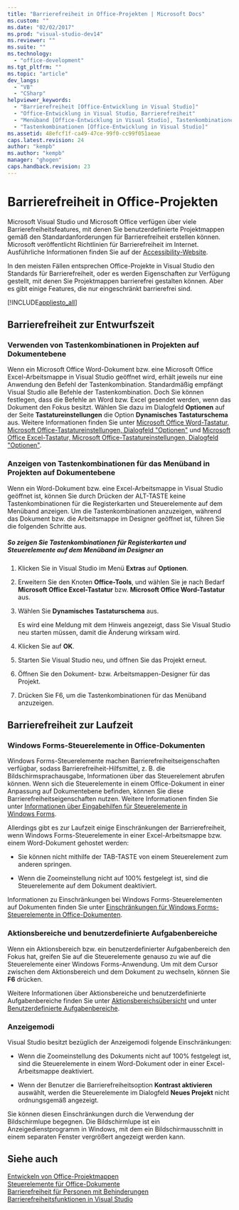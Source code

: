 ```yaml
---
title: "Barrierefreiheit in Office-Projekten | Microsoft Docs"
ms.custom: ""
ms.date: "02/02/2017"
ms.prod: "visual-studio-dev14"
ms.reviewer: ""
ms.suite: ""
ms.technology: 
  - "office-development"
ms.tgt_pltfrm: ""
ms.topic: "article"
dev_langs: 
  - "VB"
  - "CSharp"
helpviewer_keywords: 
  - "Barrierefreiheit [Office-Entwicklung in Visual Studio]"
  - "Office-Entwicklung in Visual Studio, Barrierefreiheit"
  - "Menüband [Office-Entwicklung in Visual Studio], Tastenkombinationen"
  - "Tastenkombinationen [Office-Entwicklung in Visual Studio]"
ms.assetid: 48efcf1f-ca49-47ce-99f0-cc99f051aeae
caps.latest.revision: 24
author: "kempb"
ms.author: "kempb"
manager: "ghogen"
caps.handback.revision: 23
---
```

# Barrierefreiheit in Office-Projekten
  Microsoft Visual Studio und Microsoft Office verfügen über viele Barrierefreiheitsfeatures, mit denen Sie benutzerdefinierte Projektmappen gemäß den Standardanforderungen für Barrierefreiheit erstellen können.  Microsoft veröffentlicht Richtlinien für Barrierefreiheit im Internet.  Ausführliche Informationen finden Sie auf der [Accessibility\-Website](http://go.microsoft.com/fwlink/?LinkID=37113).  
  
 In den meisten Fällen entsprechen Office\-Projekte in Visual Studio den Standards für Barrierefreiheit, oder es werden Eigenschaften zur Verfügung gestellt, mit denen Sie Projektmappen barrierefrei gestalten können.  Aber es gibt einige Features, die nur eingeschränkt barrierefrei sind.  
  
 [!INCLUDE[appliesto_all](../vsto/includes/appliesto-all-md.md)]  
  
## Barrierefreiheit zur Entwurfszeit  
  
### Verwenden von Tastenkombinationen in Projekten auf Dokumentebene  
 Wenn ein Microsoft Office Word\-Dokument bzw. eine Microsoft Office Excel\-Arbeitsmappe in Visual Studio geöffnet wird, erhält jeweils nur eine Anwendung den Befehl der Tastenkombination.  Standardmäßig empfängt Visual Studio alle Befehle der Tastenkombination. Doch Sie können festlegen, dass die Befehle an Word bzw. Excel gesendet werden, wenn das Dokument den Fokus besitzt. Wählen Sie dazu im Dialogfeld **Optionen** auf der Seite **Tastatureinstellungen** die Option **Dynamisches Tastaturschema** aus.  Weitere Informationen finden Sie unter [Microsoft Office Word-Tastatur, Microsoft Office-Tastatureinstellungen, Dialogfeld "Optionen"](../vsto/microsoft-office-word-keyboard-microsoft-office-keyboard-settings-options-dialog-box.md) und [Microsoft Office Excel-Tastatur, Microsoft Office-Tastatureinstellungen, Dialogfeld "Optionen"](../vsto/microsoft-office-excel-keyboard-microsoft-office-keyboard-settings-options-dialog-box.md).  
  
### Anzeigen von Tastenkombinationen für das Menüband in Projekten auf Dokumentebene  
 Wenn ein Word\-Dokument bzw. eine Excel\-Arbeitsmappe in Visual Studio geöffnet ist, können Sie durch Drücken der ALT\-TASTE keine Tastenkombinationen für die Registerkarten und Steuerelemente auf dem Menüband anzeigen.  Um die Tastenkombinationen anzuzeigen, während das Dokument bzw. die Arbeitsmappe im Designer geöffnet ist, führen Sie die folgenden Schritte aus.  
  
##### So zeigen Sie Tastenkombinationen für Registerkarten und Steuerelemente auf dem Menüband im Designer an  
  
1.  Klicken Sie in Visual Studio im Menü **Extras** auf **Optionen**.  
  
2.  Erweitern Sie den Knoten **Office\-Tools**, und wählen Sie je nach Bedarf **Microsoft Office Excel\-Tastatur** bzw. **Microsoft Office Word\-Tastatur** aus.  
  
3.  Wählen Sie **Dynamisches Tastaturschema** aus.  
  
     Es wird eine Meldung mit dem Hinweis angezeigt, dass Sie Visual Studio neu starten müssen, damit die Änderung wirksam wird.  
  
4.  Klicken Sie auf **OK**.  
  
5.  Starten Sie Visual Studio neu, und öffnen Sie das Projekt erneut.  
  
6.  Öffnen Sie den Dokument\- bzw. Arbeitsmappen\-Designer für das Projekt.  
  
7.  Drücken Sie F6, um die Tastenkombinationen für das Menüband anzuzeigen.  
  
## Barrierefreiheit zur Laufzeit  
  
### Windows Forms\-Steuerelemente in Office\-Dokumenten  
 Windows Forms\-Steuerelemente machen Barrierefreiheitseigenschaften verfügbar, sodass Barrierefreiheit\-Hilfsmittel, z. B. die Bildschirmsprachausgabe, Informationen über das Steuerelement abrufen können.  Wenn sich die Steuerelemente in einem Office\-Dokument in einer Anpassung auf Dokumentebene befinden, können Sie diese Barrierefreiheitseigenschaften nutzen.  Weitere Informationen finden Sie unter [Informationen über Eingabehilfen für Steuerelemente in Windows Forms](../Topic/Providing%20Accessibility%20Information%20for%20Controls%20on%20a%20Windows%20Form.md).  
  
 Allerdings gibt es zur Laufzeit einige Einschränkungen der Barrierefreiheit, wenn Windows Forms\-Steuerelemente in einer Excel\-Arbeitsmappe bzw. einem Word\-Dokument gehostet werden:  
  
-   Sie können nicht mithilfe der TAB\-TASTE von einem Steuerelement zum anderen springen.  
  
-   Wenn die Zoomeinstellung nicht auf 100% festgelegt ist, sind die Steuerelemente auf dem Dokument deaktiviert.  
  
 Informationen zu Einschränkungen bei Windows Forms\-Steuerelementen auf Dokumenten finden Sie unter [Einschränkungen für Windows Forms-Steuerelemente in Office-Dokumenten](../vsto/limitations-of-windows-forms-controls-on-office-documents.md).  
  
### Aktionsbereiche und benutzerdefinierte Aufgabenbereiche  
 Wenn ein Aktionsbereich bzw. ein benutzerdefinierter Aufgabenbereich den Fokus hat, greifen Sie auf die Steuerelemente genauso zu wie auf die Steuerelemente einer Windows Forms\-Anwendung.  Um mit dem Cursor zwischen dem Aktionsbereich und dem Dokument zu wechseln, können Sie **F6** drücken.  
  
 Weitere Informationen über Aktionsbereiche und benutzerdefinierte Aufgabenbereiche finden Sie unter [Aktionsbereichsübersicht](../vsto/actions-pane-overview.md) und unter [Benutzerdefinierte Aufgabenbereiche](../vsto/custom-task-panes.md).  
  
### Anzeigemodi  
 Visual Studio besitzt bezüglich der Anzeigemodi folgende Einschränkungen:  
  
-   Wenn die Zoomeinstellung des Dokuments nicht auf 100% festgelegt ist, sind die Steuerelemente in einem Word\-Dokument oder in einer Excel\-Arbeitsmappe deaktiviert.  
  
-   Wenn der Benutzer die Barrierefreiheitsoption **Kontrast aktivieren** auswählt, werden die Steuerelemente im Dialogfeld **Neues Projekt** nicht ordnungsgemäß angezeigt.  
  
 Sie können diesen Einschränkungen durch die Verwendung der Bildschirmlupe begegnen.  Die Bildschirmlupe ist ein Anzeigedienstprogramm in Windows, mit dem ein Bildschirmausschnitt in einem separaten Fenster vergrößert angezeigt werden kann.  
  
## Siehe auch  
 [Entwickeln von Office-Projektmappen](../vsto/developing-office-solutions.md)   
 [Steuerelemente für Office-Dokumente](../vsto/controls-on-office-documents.md)   
 [Barrierefreiheit für Personen mit Behinderungen](../ide/reference/accessibility-for-people-with-disabilities.md)   
 [Barrierefreiheitsfunktionen in Visual Studio](../ide/reference/accessibility-features-of-visual-studio.md)  
  
  